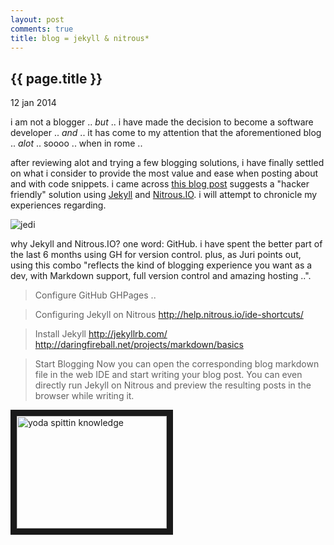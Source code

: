 ```yaml
---
layout: post
comments: true
title: blog = jekyll & nitrous*
---
```


{{ page.title }}
----------------

<p class="meta">12 jan 2014</p>

i am not a blogger .. _but_ .. i have made the decision to become a software developer .. _and_ .. it has come to my attention that the aforementioned blog .. _alot_ .. soooo .. when in rome ..

after reviewing alot and trying a few blogging solutions, i have finally settled on what i consider to provide the most value and ease when posting about and with code snippets. i came across [this blog post](http://juristr.com/blog/2013/05/blog-like-a-hacker-with-jekyll-and-nitrousio/ "Blog Like a Hacker with Jekyll and Nitrous.IO") suggests a "hacker friendly" solution using [Jekyll](http://jekyllrb.com/ "Jekyll") and [Nitrous.IO](https://www.nitrous.io/ "Nitrous"). i will attempt to chronicle my experiences regarding.

![jedi](http://cdn-s3-2.wanelo.com/product/image/1811289/x354.jpg "jedi")

why Jekyll and Nitrous.IO?
one word: GitHub. i have spent the better part of the last 6 months using GH for version control. plus, as Juri points out, using this combo "reflects the kind of blogging experience you want as a dev, with Markdown support, full version control and amazing hosting ..".

>Configure GitHub
GHPages ..

>Configuring Jekyll on Nitrous
http://help.nitrous.io/ide-shortcuts/

>Install Jekyll
http://jekyllrb.com/
http://daringfireball.net/projects/markdown/basics

>Start Blogging
Now you can open the corresponding blog markdown file in the web IDE and start writing your blog post. You can even directly run Jekyll on Nitrous and preview the resulting posts in the browser while writing it.

<a href="http://www.youtube.com/watch?feature=player_embedded&v=BQ4yd2W50No
" target="_blank"><img src="http://img.youtube.com/vi/BQ4yd2W50No/0.jpg" 
alt="yoda spittin knowledge" width="240" height="180" border="10" /></a>

